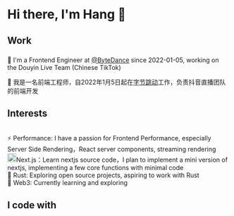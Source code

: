 <h1 align="left">Hi there, I'm Hang 👋 </h1>

###

<h2 align="left">Work</h2>

###

<p align="left">💼 I'm a Frontend Engineer at <a href='https://www.bytedance.com/en/'>@ByteDance</a> since 2022-01-05, working on the Douyin Live Team (Chinese TikTok) </p>
<p align="left">💼 我是一名前端工程师，自2022年1月5日起在<a href='https://www.bytedance.com/en/'>字节跳动</a>工作，负责抖音直播团队的前端开发 </p>

<h2 align="left">Interests</h2>
<p align="left">
<br>⚡ Performance: I have a passion for Frontend Performance, especially Server Side Rendering，React server components, streaming rendering
<br><img src="https://avatars.githubusercontent.com/u/14985020?s=48&v=4" height="20" alt="next.js"  />Next.js：Learn nextjs source code，I plan to implement a mini version of nextjs, implementing a few core functions with minimal code
<br>🦀 Rust: Exploring open source projects, aspiring to work with Rust<br>🔗 Web3: Currently learning and exploring
</p>

###

<h2 align="left">I code with</h2>

###
